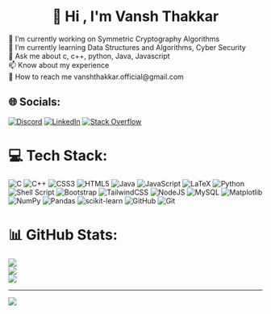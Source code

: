 <h1 align="center"> 💫 Hi , I'm Vansh Thakkar</h1>
🔭 I’m currently working on Symmetric Cryptography Algorithms<br>
🌱 I’m currently learning Data Structures and Algorithms, Cyber Security <br>
💬 Ask me about c, c++, python, Java, Javascript<br>
📫 Know about my experience <br>
📄 How to reach me vanshthakkar.official@gmail.com


## 🌐 Socials:
[![Discord](https://img.shields.io/badge/Discord-%237289DA.svg?logo=discord&logoColor=white)](https://discord.gg/vansh.30) 
[![LinkedIn](https://img.shields.io/badge/LinkedIn-%230077B5.svg?logo=linkedin&logoColor=white)](https://linkedin.com/in/vansh--thakkar) 
[![Stack Overflow](https://img.shields.io/badge/-Stackoverflow-FE7A16?logo=stack-overflow&logoColor=white)](https://stackoverflow.com/users/27277405) 

# 💻 Tech Stack:
![C](https://img.shields.io/badge/c-%2300599C.svg?style=for-the-badge&logo=c&logoColor=white) 
![C++](https://img.shields.io/badge/c++-%2300599C.svg?style=for-the-badge&logo=c%2B%2B&logoColor=white) 
![CSS3](https://img.shields.io/badge/css3-%231572B6.svg?style=for-the-badge&logo=css3&logoColor=white) 
![HTML5](https://img.shields.io/badge/html5-%23E34F26.svg?style=for-the-badge&logo=html5&logoColor=white) 
![Java](https://img.shields.io/badge/java-%23ED8B00.svg?style=for-the-badge&logo=openjdk&logoColor=white) 
![JavaScript](https://img.shields.io/badge/javascript-%23323330.svg?style=for-the-badge&logo=javascript&logoColor=%23F7DF1E) 
![LaTeX](https://img.shields.io/badge/latex-%23008080.svg?style=for-the-badge&logo=latex&logoColor=white) 
![Python](https://img.shields.io/badge/python-3670A0?style=for-the-badge&logo=python&logoColor=ffdd54) 
![Shell Script](https://img.shields.io/badge/shell_script-%23121011.svg?style=for-the-badge&logo=gnu-bash&logoColor=white) 
![Bootstrap](https://img.shields.io/badge/bootstrap-%238511FA.svg?style=for-the-badge&logo=bootstrap&logoColor=white) 
![TailwindCSS](https://img.shields.io/badge/tailwindcss-%2338B2AC.svg?style=for-the-badge&logo=tailwind-css&logoColor=white) 
![NodeJS](https://img.shields.io/badge/node.js-6DA55F?style=for-the-badge&logo=node.js&logoColor=white) 
![MySQL](https://img.shields.io/badge/mysql-4479A1.svg?style=for-the-badge&logo=mysql&logoColor=white) 
![Matplotlib](https://img.shields.io/badge/Matplotlib-%23ffffff.svg?style=for-the-badge&logo=Matplotlib&logoColor=black) 
![NumPy](https://img.shields.io/badge/numpy-%23013243.svg?style=for-the-badge&logo=numpy&logoColor=white) 
![Pandas](https://img.shields.io/badge/pandas-%23150458.svg?style=for-the-badge&logo=pandas&logoColor=white) 
![scikit-learn](https://img.shields.io/badge/scikit--learn-%23F7931E.svg?style=for-the-badge&logo=scikit-learn&logoColor=white) 
![GitHub](https://img.shields.io/badge/github-%23121011.svg?style=for-the-badge&logo=github&logoColor=white) 
![Git](https://img.shields.io/badge/git-%23F05033.svg?style=for-the-badge&logo=git&logoColor=white)
# 📊 GitHub Stats:
![](https://github-readme-stats.vercel.app/api?username=VanshThakkar30&theme=radical&hide_border=false&include_all_commits=false&count_private=true)<br/>
![](https://github-readme-streak-stats.herokuapp.com/?user=VanshThakkar30&theme=radical&hide_border=false)<br/>
![](https://github-readme-stats.vercel.app/api/top-langs/?username=VanshThakkar30&theme=radical&hide_border=false&include_all_commits=false&count_private=true&layout=compact)

---
[![](https://visitcount.itsvg.in/api?id=VanshThakkar30&icon=0&color=0)](https://visitcount.itsvg.in)

<!-- Proudly created with GPRM ( https://gprm.itsvg.in ) -->
